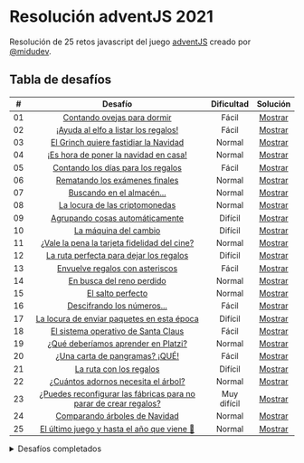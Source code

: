 # Resolución adventJS 2021

Resolución de 25 retos javascript del juego [adventJS](https://2021.adventjs.dev/) creado por [@midudev](https://github.com/midudev/).

## Tabla de desafíos

|  #  |                                       Desafío                                       | Dificultad  |               Solución               |
| :-: | :---------------------------------------------------------------------------------: | :---------: | :----------------------------------: |
| 01  |                    [Contando ovejas para dormir](challenges/01/)                    |    Fácil    | [Mostrar](challenges/01/solution.js) |
| 02  |               [¡Ayuda al elfo a listar los regalos!](challenges/02/)                |    Fácil    | [Mostrar](challenges/02/solution.js) |
| 03  |               [El Grinch quiere fastidiar la Navidad](challenges/03/)               |   Normal    | [Mostrar](challenges/03/solution.js) |
| 04  |               [¡Es hora de poner la navidad en casa!](challenges/04/)               |   Normal    | [Mostrar](challenges/04/solution.js) |
| 05  |                [Contando los días para los regalos](challenges/05/)                 |    Fácil    | [Mostrar](challenges/05/solution.js) |
| 06  |                  [Rematando los exámenes finales](challenges/06/)                   |   Normal    | [Mostrar](challenges/06/solution.js) |
| 07  |                     [Buscando en el almacén...](challenges/07/)                     |   Normal    | [Mostrar](challenges/07/solution.js) |
| 08  |                  [La locura de las criptomonedas](challenges/08/)                   |   Normal    | [Mostrar](challenges/08/solution.js) |
| 09  |                  [Agrupando cosas automáticamente](challenges/09/)                  |   Difícil   | [Mostrar](challenges/09/solution.js) |
| 10  |                       [La máquina del cambio](challenges/10/)                       |   Difícil   | [Mostrar](challenges/10/solution.js) |
| 11  |           [¿Vale la pena la tarjeta fidelidad del cine?](challenges/11/)            |   Normal    | [Mostrar](challenges/11/solution.js) |
| 12  |              [La ruta perfecta para dejar los regalos](challenges/12/)              |   Difícil   | [Mostrar](challenges/12/solution.js) |
| 13  |                  [Envuelve regalos con asteriscos](challenges/13/)                  |    Fácil    | [Mostrar](challenges/13/solution.js) |
| 14  |                     [En busca del reno perdido](challenges/14/)                     |   Normal    | [Mostrar](challenges/14/solution.js) |
| 15  |                         [El salto perfecto](challenges/15/)                         |   Normal    | [Mostrar](challenges/15/solution.js) |
| 16  |                    [Descifrando los números...](challenges/16/)                     |    Fácil    | [Mostrar](challenges/16/solution.js) |
| 17  |            [La locura de enviar paquetes en esta época](challenges/17/)             |   Difícil   | [Mostrar](challenges/17/solution.js) |
| 18  |                [El sistema operativo de Santa Claus](challenges/18/)                |    Fácil    | [Mostrar](challenges/18/solution.js) |
| 19  |                [¿Qué deberíamos aprender en Platzi?](challenges/19/)                |   Normal    | [Mostrar](challenges/19/solution.js) |
| 20  |                   [¿Una carta de pangramas? ¡QUÉ!](challenges/20)                   |    Fácil    | [Mostrar](challenges/20/solution.js) |
| 21  |                      [La ruta con los regalos](challenges/21/)                      |   Difícil   | [Mostrar](challenges/21/solution.js) |
| 22  |                [¿Cuántos adornos necesita el árbol?](challenges/22/)                |   Normal    | [Mostrar](challenges/22/solution.js) |
| 23  | [¿Puedes reconfigurar las fábricas para no parar de crear regalos?](challenges/23/) | Muy difícil | [Mostrar](challenges/23/solution.js) |
| 24  |                   [Comparando árboles de Navidad](challenges/24/)                   |   Normal    | [Mostrar](challenges/24/solution.js) |
| 25  |            [El último juego y hasta el año que viene 👋](challenges/25/)            |   Normal    | [Mostrar](challenges/25/solution.js) |

<details>
<summary>Desafíos completados</summary>
<br>

<div align="center">
  
  [Ver PDF](./docs/challengesSolved.pdf)

</div>

![challengesSolvedImg](./docs/challengesSolved.png)

</details>
